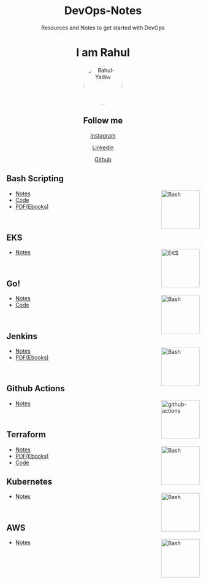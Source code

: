<h1 align="center"> DevOps-Notes </h1>

<p align="center"> Resources and Notes to get started with DevOps</p>

<div align = "center">
<h1>I am Rahul</h1>
<img src="https://github.com/user-attachments/assets/b9e8ed2e-cfdd-4134-b3d3-881030c2d3fa" height="100" alt="Rahul-Yadav" style="border-radius: 50%" />


<h2>Follow me</h2>

<a href="https://www.instagram.com/_rxhxlx_">Instagram</a>

<a href="https://www.linkedin.com/in/rahul-yadav-2a4b3b199">Linkedin</a>

<a href="https://github.com/itzrahulyadav">Github</a>

</div>

 
## Bash Scripting 

<img align="right" src="https://user-images.githubusercontent.com/65400893/214107182-3d4e2553-c2ae-4538-80ac-a5ac58e20996.jpg" height="100" alt="Bash"> 

- [Notes](Bash-Scripting/README.md)
- [Code](https://github.com/itzrahulyadav/DevOps-Notes/tree/main/Bash-Scripting/Scripts)
- [PDF(Ebooks)](Bash-Scripting/Ebooks)
<br>


## EKS
<img align="right" src="https://github.com/user-attachments/assets/a02b78af-6331-464d-87a4-9e59929f0959" height="100" alt="EKS">

- [Notes](EKS/README.md)

<br>

## Go!



 <img align="right" src="https://user-images.githubusercontent.com/65400893/216132138-61a45330-1b59-46ff-836e-26c084fb1493.png" height="100" alt="Bash">

- [Notes](Go/README.md)
- [Code](Go/codes)

<br>

## Jenkins



<img align="right" src="https://user-images.githubusercontent.com/65400893/217628771-ac2e31bd-4e15-4028-9bc4-edd4dbc09738.png" height="100" alt="Bash">

- [Notes](Jenkins/README.md)
- [PDF(Ebooks)](Jenkins/Ebooks)

<br>

## Github Actions

<img align="right" src="https://user-images.githubusercontent.com/65400893/218035888-8d01a6b3-8aff-4f35-87df-d6d32d5fadd6.png" height="100" alt="github-actions">



- [Notes](Github-Actions/README.md)

<br>


## Terraform


<img align="right" src="https://user-images.githubusercontent.com/65400893/218410211-d982d8e2-998f-4a64-aa5e-cfe53e3ff4ee.png" height="100" alt="Bash">

- [Notes](Terraform/README.md)
- [PDF(Ebooks)](Terraform/Ebooks)
- [Code](Terraform/Concepts)


## Kubernetes


<img align="right" src="https://github.com/user-attachments/assets/9de72509-0fac-4d6a-9ece-3934db870c1d" height="100" alt="Bash">

- [Notes](Kubernetes/concepts)

<br>

## AWS

<img align="right" src="https://github.com/user-attachments/assets/c0058e8a-9133-44fb-89a9-a766de3dcf61" height="100" alt="Bash">

- [Notes](AWS)
